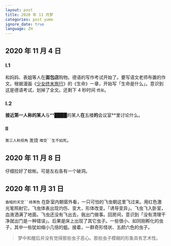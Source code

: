 ```yaml
---
layout: post
title: 2020 年 11 月梦
categories: post yume
ignore_date: true
language: ZH
---
```

## 2020 年 11 月 4 日

### I.1

和妈妈、表姐等人在**面包店**购物。德语的写作考试开始了。要写语文老师布置的作文。根据漫画《[少女终末旅行](https://zh.wikipedia.org/zh-cn/%E5%B0%91%E5%A5%B3%E7%B5%82%E6%9C%AB%E6%97%85%E8%A1%8C)》的《生命》一章，开始写「生命是什么」。意识到这是德语考试，划掉了全文。还剩下 4 秒时间 `慌张`。

### I.2

**接近第一人称的某人**与**████的某人**在**五楼**的**会议室**里讨论什么。

### II

`第三人称视角` 发烧 `难受``生不如死`。

## 2020 年 11 月 8 日

仔细拉好了蚊帐。可是左右各有一个破洞。

## 2020 年 11 月 31 日

`昏暗的天空``绯黑色` 在卧室内朝窗外看，一只可怕的飞虫朝这里飞过来。用红色激光笔照射它。飞虫体表出现灼伤、变大，形体改变。「诱导变异」。飞虫飞入卧室，血液洒满了地面。飞虫还没有飞出去，我出门做事。回房间，意识到「没有清理干净就出门是一种错误」。后果是床上出现了其它虫子。一些很小、如同刚孵化的虫子，其中一些犹如缩小几倍的蛆。接着，一群奇形怪状、五颜六色的虫子。

> 梦中和醒后并没有觉得那些虫子恶心。那些虫子模糊的形象具有艺术性。
